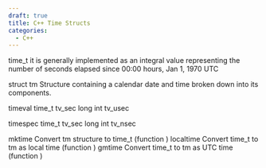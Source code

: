 ```yaml
---
draft: true
title: C++ Time Structs
categories:
  - C++
---
```

time_t
	it is generally implemented as an integral value representing the number of seconds elapsed since 00:00 hours, Jan 1, 1970 UTC
 
struct tm 
	Structure containing a calendar date and time broken down into its components.


timeval
	time_t tv_sec
	long int tv_usec

timespec
	time_t tv_sec
	long int tv_nsec


mktime
	Convert tm structure to time_t (function )
localtime
	Convert time_t to tm as local time (function )
gmtime
	Convert time_t to tm as UTC time (function )
